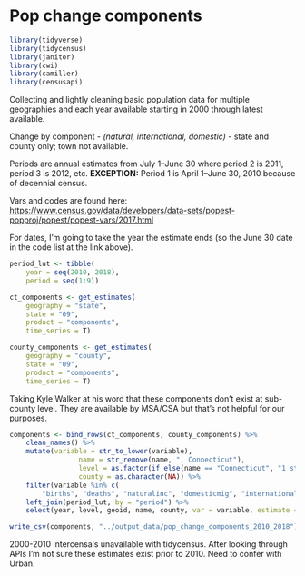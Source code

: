 Pop change components
================

``` r
library(tidyverse)
library(tidycensus)
library(janitor)
library(cwi)
library(camiller)
library(censusapi)
```

Collecting and lightly cleaning basic population data for multiple
geographies and each year available starting in 2000 through latest
available.

Change by component - *(natural, international, domestic)* - state and
county only; town not available.

Periods are annual estimates from July 1–June 30 where period 2 is 2011,
period 3 is 2012, etc. **EXCEPTION:** Period 1 is April 1–June 30, 2010
because of decennial census.

Vars and codes are found here:
<https://www.census.gov/data/developers/data-sets/popest-popproj/popest/popest-vars/2017.html>

For dates, I’m going to take the year the estimate ends (so the June 30
date in the code list at the link above).

``` r
period_lut <- tibble(
    year = seq(2010, 2018),
    period = seq(1:9))

ct_components <- get_estimates(
    geography = "state", 
    state = "09", 
    product = "components", 
    time_series = T)

county_components <- get_estimates(
    geography = "county", 
    state = "09", 
    product = "components", 
    time_series = T)
```

Taking Kyle Walker at his word that these components don’t exist at
sub-county level. They are available by MSA/CSA but that’s not helpful
for our purposes.

``` r
components <- bind_rows(ct_components, county_components) %>%
    clean_names() %>% 
    mutate(variable = str_to_lower(variable),
                 name = str_remove(name, ", Connecticut"),
                 level = as.factor(if_else(name == "Connecticut", "1_state", "2_counties")),
                 county = as.character(NA)) %>% 
    filter(variable %in% c(
        "births", "deaths", "naturalinc", "domesticmig", "internationalmig")) %>% 
    left_join(period_lut, by = "period") %>% 
    select(year, level, geoid, name, county, var = variable, estimate = value)

write_csv(components, "../output_data/pop_change_components_2010_2018")
```

2000-2010 intercensals unavailable with tidycensus. After looking
through APIs I’m not sure these estimates exist prior to 2010. Need to
confer with Urban.
